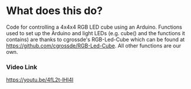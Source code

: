 # What does this do?
Code for controlling a 4x4x4 RGB LED cube using an Arduino.  Functions used to set up the Arduino and light LEDs (e.g. cube() and the functions it contains) are thanks to cgrossde's RGB-Led-Cube which can be found at https://github.com/cgrossde/RGB-Led-Cube. All other functions are our own.

### Video Link
https://youtu.be/4fL2t-lHI4I
